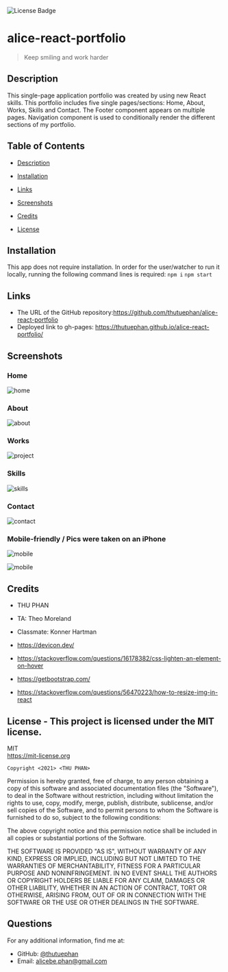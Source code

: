 ![License Badge](https://img.shields.io/badge/license-MIT-green.svg)
# alice-react-portfolio

  
  > Keep smiling and work harder
  
  ## Description
This single-page application portfolio was created by using new React skills. 
This portfolio includes five single pages/sections: Home, About, Works, Skills and Contact. The Footer component appears on multiple pages. Navigation component is used to conditionally render the different sections of my portfolio.

  ## Table of Contents
  - [Description](#)
  - [Installation](#installation)
  - [Links](#links)
  - [Screenshots](#screenshots)
  - [Credits](#credits)
  
  - [License](#license)

  ## Installation
  This app does not require installation. In order for the user/watcher to run it locally, running the following command lines is required:
    `npm i` 
    `npm start`

  
  ## Links
  * The URL of the GitHub repository:https://github.com/thutuephan/alice-react-portfolio
  * Deployed link to gh-pages: https://thutuephan.github.io/alice-react-portfolio/

  ## Screenshots
  ### Home
  ![home](https://github.com/thutuephan/alice-react-portfolio/blob/main/src/images/home.png)
  ### About
  ![about](https://github.com/thutuephan/alice-react-portfolio/blob/main/src/images/about.png)
  ### Works
  ![project](https://github.com/thutuephan/alice-react-portfolio/blob/main/src/images/works.png)
  ### Skills
  ![skills](https://github.com/thutuephan/alice-react-portfolio/blob/main/src/images/skills.png)
  ### Contact
  ![contact](https://github.com/thutuephan/alice-react-portfolio/blob/main/src/images/contact.png)

  ### Mobile-friendly / Pics were taken on an iPhone

  ![mobile](https://github.com/thutuephan/alice-react-portfolio/blob/main/src/images/mobile4.jpeg)

  ![mobile](https://github.com/thutuephan/alice-react-portfolio/blob/main/src/images/mobile5.jpeg)


  

  

  ## Credits
  * THU PHAN  
  * TA: Theo Moreland
  * Classmate: Konner Hartman 
  * https://devicon.dev/

  * https://stackoverflow.com/questions/16178382/css-lighten-an-element-on-hover

  * https://getbootstrap.com/

  * https://stackoverflow.com/questions/56470223/how-to-resize-img-in-react
  
  ## License - This project is licensed under the MIT license.
  MIT
  <br>
  https://mit-license.org
  
    Copyright <2021> <THU PHAN>

Permission is hereby granted, free of charge, to any person obtaining a copy of this software and associated documentation files (the "Software"), to deal in the Software without restriction, including without limitation the rights to use, copy, modify, merge, publish, distribute, sublicense, and/or sell copies of the Software, and to permit persons to whom the Software is furnished to do so, subject to the following conditions:

The above copyright notice and this permission notice shall be included in all copies or substantial portions of the Software.

THE SOFTWARE IS PROVIDED "AS IS", WITHOUT WARRANTY OF ANY KIND, EXPRESS OR IMPLIED, INCLUDING BUT NOT LIMITED TO THE WARRANTIES OF MERCHANTABILITY, FITNESS FOR A PARTICULAR PURPOSE AND NONINFRINGEMENT. IN NO EVENT SHALL THE AUTHORS OR COPYRIGHT HOLDERS BE LIABLE FOR ANY CLAIM, DAMAGES OR OTHER LIABILITY, WHETHER IN AN ACTION OF CONTRACT, TORT OR OTHERWISE, ARISING FROM, OUT OF OR IN CONNECTION WITH THE SOFTWARE OR THE USE OR OTHER DEALINGS IN THE SOFTWARE.

  
  
  ## Questions
  For any additional information, find me at:
  <br>
  * GitHub: [@thutuephan](https://github.com/thutuephan)
  * Email: [alicebe.phan@gmail.com](mailto:alicebe.phan@gmail.com)


  

  

  






